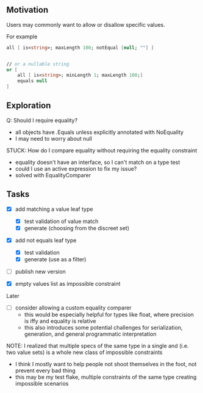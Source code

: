 ﻿
## Motivation

Users may commonly want to allow or disallow specific values.

For example
```fsharp
all [ is<string>; maxLength 100; notEqual [null; ""] ] 


// or a nullable string
or [
    all [ is<string>; minLength 1; maxLength 100;]
    equals null
]
```

## Exploration
Q: Should I require equality?
- all objects have .Equals unless explicitly annotated with NoEquality
- I may need to worry about null

STUCK: How do I compare equality without requiring the equality constraint
- equality doesn't have an interface, so I can't match on a type test
- could I use an active expression to fix my issue?
- solved with EqualityComparer

## Tasks
- [x] add matching a value leaf type
  - [x] test validation of value match
  - [x] generate (choosing from the discreet set)
- [x] add not equals leaf type
  - [x] test validation
  - [x] generate (use as a filter)
- [ ] publish new version
- [x] empty values list as impossible constraint



Later
- [ ] consider allowing a custom equality comparer
  - this would be especially helpful for types like float, where precision is iffy and equality is relative
  - this also introduces some potential challenges for serialization, generation, and general programmatic interpretation

NOTE: I realized that multiple specs of the same type in a single and (i.e. two value sets) is a whole new class of impossible constraints
- I think I mostly want to help people not shoot themselves in the foot, not prevent every bad thing
- this may be my test flake, multiple constraints of the same type creating impossible scenarios